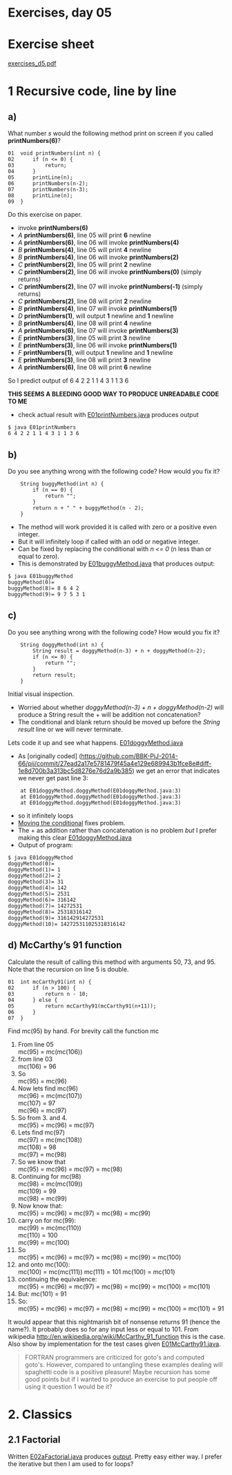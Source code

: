 Exercises, day 05
=================

# Exercise sheet 

[exercises_d5.pdf](exercises_d5.pdf) 


# 1 Recursive code, line by line

## a) 

What number *s* would the following method print on screen if you called **printNumbers(6)**?
```
01 	void printNumbers(int n) {
02		if (n <= 0) {
03			return;
04		}
05		printLine(n);
06		printNumbers(n-2);
07		printNumbers(n-3);
08		printLine(n);
09	}
```
Do this exercise on paper.
* invoke **printNumbers(6)**
* *A* **printNumbers(6)**, line 05 will print **6** newline
* *A* **printNumbers(6)**, line 06 will invoke **printNumbers(4)**
* *B* **printNumbers(4)**, line 05 will print **4** newline
* *B* **printNumbers(4)**, line 06 will invoke **printNumbers(2)**
* *C* **printNumbers(2)**, line 05 will print **2** newline
* *C* **printNumbers(2)**, line 06 will invoke **printNumbers(0)** (simply returns)
* *C* **printNumbers(2)**, line 07 will invoke **printNumbers(-1)** (simply returns)
* *C* **printNumbers(2)**, line 08 will print **2** newline
* *B* **printNumbers(4)**, line 07 will invoke **printNumbers(1)**
* *D* **printNumbers(1)**, will output **1** newline and **1** newline
* *B* **printNumbers(4)**, line 08 will print **4** newline
* *A* **printNumbers(6)**, line 07 will invoke **printNumbers(3)**
* *E* **printNumbers(3)**, line 05 will print **3** newline
* *E* **printNumbers(3)**, line 06 will invoke **printNumbers(1)**
* *F* **printNumbers(1)**, will output **1** newline and **1** newline
* *E* **printNumbers(3)**, line 08 will print **3** newline
* *A* **printNumbers(6)**, line 08 will print **6** newline

So I predict output of 6 4 2 2 1 1 4 3 1 1 3 6

**THIS SEEMS A BLEEDING GOOD WAY TO PRODUCE UNREADABLE CODE TO ME**

* check actual result with [E01printNumbers.java](E01printNumbers.java) produces output
```
$ java E01printNumbers
6 4 2 2 1 1 4 3 1 1 3 6 
```


## b)
Do you see anything wrong with the following code? How would you fix it?
```
	String buggyMethod(int n) {
		if (n == 0) {
			return "";
		}
		return n + " " + buggyMethod(n - 2);
	}
```
* The method will work provided it is called with zero or a positive even integer.
* But it will infinitely loop if called with an odd or negative integer. 
* Can be fixed by replacing the conditional with *n <= 0* (n less than or equal to zero).
* This is demonstrated by [E01buggyMethod.java](E01buggyMethod.java) that produces output:
```
$ java E01buggyMethod
buggyMethod(0)= 
buggyMethod(8)= 8 6 4 2 
buggyMethod(9)= 9 7 5 3 1 
```


## c)
Do you see anything wrong with the following code? How would you fix it?
```
	String doggyMethod(int n) {
		String result = doggyMethod(n-3) + n + doggyMethod(n-2);
		if (n <= 0) {
			return "";
		}
		return result;
	}
```
Initial visual inspection. 
* Worried about whether *doggyMethod(n-3) + n + doggyMethod(n-2)* will produce a String result
  the + will be addition not concatenation?
* The conditional and blank return should be moved up before the *String result* line or we will never
  terminate.

Lets code it up and see what happens. [E01doggyMethod.java](E01doggyMethod.java)
* As [originally coded] (https://github.com/BBK-PiJ-2014-66/pij/commit/27ead2a17e5781479f45a4e129e689943b1fce8e#diff-1e8d700b3a313bc5d8276e76d2a9b385) we get an error that indicates we never get past line 3:
```
	at E01doggyMethod.doggyMethod(E01doggyMethod.java:3)
	at E01doggyMethod.doggyMethod(E01doggyMethod.java:3)
	at E01doggyMethod.doggyMethod(E01doggyMethod.java:3)
```
* so it infinitely loops
*  [Moving the conditional](https://github.com/BBK-PiJ-2014-66/pij/commit/9ebc0e98b4c989208670760a82190e28b7bedb71#diff-1e8d700b3a313bc5d8276e76d2a9b385) fixes problem. 
* The + as addition rather than concatenation is no problem *but* I prefer making this clear [E01doggyMethod.java](E01doggyMethod.java)
* Output of program:
```
$ java E01doggyMethod 
doggyMethod(0)= 
doggyMethod(1)= 1
doggyMethod(2)= 2
doggyMethod(3)= 31
doggyMethod(4)= 142
doggyMethod(5)= 2531
doggyMethod(6)= 316142
doggyMethod(7)= 14272531
doggyMethod(8)= 25318316142
doggyMethod(9)= 316142914272531
doggyMethod(10)= 142725311025318316142
````

## d) McCarthy’s 91 function
Calculate the result of calling this method with arguments 50, 73, and 95. Note that the recursion on line 5 is
double.
```
01	int mcCarthy91(int n) {
02		if (n > 100) {
03			return n - 10;
04		} else {
05			return mcCarthy91(mcCarthy91(n+11));
06		}
07	}
```
Find mc(95) by hand. For brevity call the function mc

1. From line 05  
   mc(95) = mc(mc(106))  
2. from line 03  
   mc(106) = 96
3. So  
   mc(95) = mc(96)
4. Now lets find mc(96)  
   mc(96) = mc(mc(107))  
   mc(107) = 97  
   mc(96) = mc(97)
5. So from 3. and 4.  
   mc(95) = mc(96) = mc(97)
6. Lets find  mc(97)  
   mc(97) = mc(mc(108))  
   mc(108) = 98  
   mc(97) = mc(98)
7. So we know that  
   mc(95) = mc(96) = mc(97) = mc(98)
8. Continuing for mc(98)  
   mc(98) = mc(mc(109))  
   mc(109) = 99  
   mc(98) = mc(99)
9. Now know that:  
   mc(95) = mc(96) = mc(97) = mc(98) = mc(99)
10.  carry on for mc(99):  
   mc(99) = mc(mc(110))  
   mc(110) = 100  
   mc(99) = mc(100)
11.  So  
    mc(95) = mc(96) = mc(97) = mc(98) = mc(99) = mc(100)
12. and onto mc(100):  
   mc(100) = mc(mc(111))
   mc(111) = 101
   mc(100) = mc(101)
13. continuing the equivalence:  
    mc(95) = mc(96) = mc(97) = mc(98) = mc(99) = mc(100) = mc(101)
14. But:
    mc(101) = 91
15. So:  
    mc(95) = mc(96) = mc(97) = mc(98) = mc(99) = mc(100) = mc(101) = 91

It would appear that this nightmarish bit of nonsense returns 91 (hence the name?).
It probably does so for any input less or equal to 101. From wikipedia
http://en.wikipedia.org/wiki/McCarthy_91_function this is the case. Also show by
implementation for the test cases given [E01McCarthy91.java](E01McCarthy91.java). 

> FORTRAN programmers are criticized for goto's and computed goto's. However, compared to untangling these examples dealing will spaghetti code is a positive pleasure! Maybe recursion has some good points but if I wanted to produce an exercise to put people off using it question 1 would be it?

# 2. Classics

## 2.1 Factorial

Written [E02aFactorial.java](E02aFactorial.java) produces [output](E02aFactorial_output.asciidoc).
Pretty easy either way. I prefer the iterative but then I am used to for loops?
